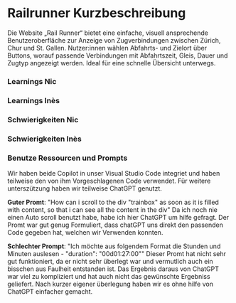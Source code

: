 # Railrunner Kurzbeschreibung
Die Website „Rail Runner“ bietet eine einfache, visuell ansprechende Benutzeroberfläche zur Anzeige von Zugverbindungen zwischen Zürich, Chur und St. Gallen. Nutzer:innen wählen Abfahrts- und Zielort über Buttons, worauf passende Verbindungen mit Abfahrtszeit, Gleis, Dauer und Zugtyp angezeigt werden. Ideal für eine schnelle Übersicht unterwegs.

### Learnings Nic

### Learnings Inès

### Schwierigkeiten Nic

### Schwierigkeiten Inès

### Benutze Ressourcen und Prompts
Wir haben beide Copilot in unser Visual Studio Code integriet und haben teilweise den von ihm Vorgeschlagenen Code verwendet.
Für weitere unterszützung haben wir teilweise ChatGPT genutzt.
 
**Guter Promt**: "How can i scroll to the div "trainbox" as soon as it is filled with content, so that i can see all the content in the div"
Da ich noch nie einen Auto scroll benutzt habe, habe ich hier ChatGPT um hilfe gefragt. Der Promt war gut genug Formuliert, dass chatGPT uns direkt den passenden Code gegeben hat, welchen wir Verwenden konnten.

**Schlechter Prompt**: "Ich möchte aus folgendem Format die Stunden und Minuten auslesen - "duration": "00d01:27:00""
Dieser Promt hat nicht sehr gut funktioniert, da er nicht sehr überlegt war und vermutlich auch ein bisschen aus Faulheit entstanden ist.
Das Ergebnis daraus von ChatGPT war viel zu kompliziert und hat auch nicht das gewünschte Ergebniss geliefert. Nach kurzer eigener überlegung haben wir es ohne hilfe von ChatGPT einfacher gemacht.

